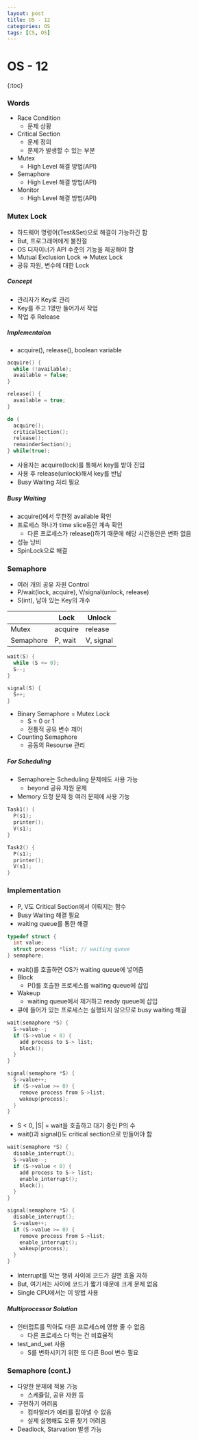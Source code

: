 ```yaml
---
layout: post
title: OS - 12
categories: OS
tags: [CS, OS]
---
```


# OS - 12

{:toc}

### Words

- Race Condition
  - 문제 상황
- Critical Section
  - 문제 정의
  - 문제가 발생할 수 있는 부분
- Mutex
  - High Level 해결 방법(API)
- Semaphore
  - High Level 해결 방법(API)
- Monitor
  - High Level 해결 방법(API)

### Mutex Lock

- 하드웨어 명령어(Test&Set)으로 해결이 가능하긴 함
- But, 프로그래머에게 불친절
- OS 디자이너가 API 수준의 기능을 제공해야 함
- Mutual Exclusion Lock => Mutex Lock
- 공유 자원, 변수에 대한 Lock

##### Concept

- 관리자가 Key로 관리
- Key를 주고 1명만 들어가서 작업
- 작업 후 Release

##### Implementaion

- acquire(), release(), boolean variable

```c++
acquire() {
  while (!available);
  available = false;
}

release() {
  available = true;
}
```

```c++
do {
  acquire();
  criticalSection();
  release();
  remainderSection();
} while(true);
```

- 사용자는 acquire(lock)를 통해서 key를 받아 진입
- 사용 후 release(unlock)해서 key를 반납
- Busy Waiting 처리 필요

##### Busy Waiting

- acquire()에서 무한정 available 확인
- 프로세스 하나가 time slice동안 계속 확인
  - 다른 프로세스가 release()하기 때문에 해당 시간동안은 변화 없음
- 성능 낭비
- SpinLock으로 해결

### Semaphore

- 여러 개의 공유 자원 Control
- P/wait(lock, acquire), V/signal(unlock, release)
- S(int), 남아 있는 Key의 개수

|           | Lock    | Unlock    |
| --------- | ------- | --------- |
| Mutex     | acquire | release   |
| Semaphore | P, wait | V, signal |

```c++
wait(S) {
  while (S <= 0);
  S--;
}

signal(S) {
  S++;
}
```

- Binary Semaphore = Mutex Lock
  - S = 0 or 1
  - 전통적 공유 변수 제어
- Counting Semaphore
  - 공동의 Resourse 관리

##### For Scheduling

- Semaphore는 Scheduling 문제에도 사용 가능
  - beyond 공유 자원 문제
- Memory 요청 문제 등 여러 문제에 사용 가능

```c++
Task1() {
  P(s1);
  printer();
  V(s1);
}

Task2() {
  P(s1);
  printer();
  V(s1);
}
```

### Implementation

- P, V도 Critical Section에서 이뤄지는 함수
- Busy Waiting 해결 필요
- waiting queue를 통한 해결

```c++
typedef struct {
  int value;
  struct process *list; // waiting queue
} semaphore;
```

- wait()를 호출하면 OS가 waiting queue에 넣어줌
- Block
  - P()를 호출한 프로세스를 waiting queue에 삽입
- Wakeup
  - waiting queue에서 제거하고 ready queue에 삽입
- 큐에 들어가 있는 프로세스는 실행되지 않으므로 busy waiting 해결

```c++
wait(semaphore *S) {
  S->value--;
  if (S->value < 0) {
    add process to S-> list;
    block();
  }
}

signal(semaphore *S) {
  S->value++;
  if (S->value >= 0) {
    remove process from S->list;
    wakeup(process);
  }
}
```

- S < 0, |S| = wait을 호출하고 대기 중인 P의 수
- wait()과 signal()도 critical section으로 만들어야 함

```c++
wait(semaphore *S) {
  disable_interrupt();
  S->value--;
  if (S->value < 0) {
    add process to S-> list;
    enable_interrupt();
    block();
  }
}

signal(semaphore *S) {
  disable_interrupt();
  S->value++;
  if (S->value >= 0) {
    remove process from S->list;
    enable_interrupt();
    wakeup(process);
  }
}
```

- Interrupt를 막는 행위 사이에 코드가 길면 효율 저하
- But, 여기서는 사이에 코드가 짧기 때문에 크게 문제 없음
- Single CPU에서는 이 방법 사용

##### Multiprocessor Solution

- 인터럽트를 막아도 다른 프로세스에 영향 줄 수 없음
  - 다른 프로세스 다 막는 건 비효율적
- test_and_set 사용
  - S를 변화시키기 위한 또 다른 Bool 변수 필요

### Semaphore (cont.)

- 다양한 문제에 적용 가능
  - 스케쥴링, 공유 자원 등
- 구현하기 어려움
  - 컴파일러가 에러를 잡아낼 수 없음
  - 실제 실행해도 오류 찾기 어려움
- Deadlock, Starvation 발생 가능
